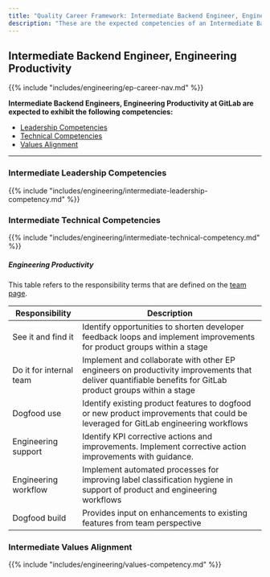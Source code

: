 ```yaml
---
title: "Quality Career Framework: Intermediate Backend Engineer, Engineering Productivity"
description: "These are the expected competencies of an Intermediate Backend Engineer, Engineering Productivity at GitLab."
---
```


## Intermediate Backend Engineer, Engineering Productivity

{{% include "includes/engineering/ep-career-nav.md" %}}

**Intermediate Backend Engineers, Engineering Productivity at GitLab are expected to exhibit the following competencies:**

- [Leadership Competencies](#leadership-competencies)
- [Technical Competencies](#technical-competencies)
- [Values Alignment](#values-alignment)

---

### Intermediate Leadership Competencies

{{% include "includes/engineering/intermediate-leadership-competency.md" %}}

### Intermediate Technical Competencies

{{% include "includes/engineering/intermediate-technical-competency.md" %}}

##### Engineering Productivity

This table refers to the responsibility terms that are defined on the [team page](/handbook/engineering/infrastructure/engineering-productivity/index.html#areas-of-responsibility).

| Responsibility | Description |
| --- | --- |
| See it and find it | Identify opportunities to shorten developer feedback loops and implement improvements for product groups within a stage |
| Do it for internal team | Implement and collaborate with other EP engineers on productivity improvements that deliver quantifiable benefits for GitLab product groups within a stage |
| Dogfood use | Identify existing product features to dogfood or new product improvements that could be leveraged for GitLab engineering workflows |
| Engineering support | Identify KPI corrective actions and improvements. Implement corrective action improvements with guidance. |
| Engineering workflow | Implement automated processes for improving label classification hygiene in support of product and engineering workflows |
| Dogfood build | Provides input on enhancements to existing features from team perspective |

### Intermediate Values Alignment

{{% include "includes/engineering/values-competency.md" %}}
